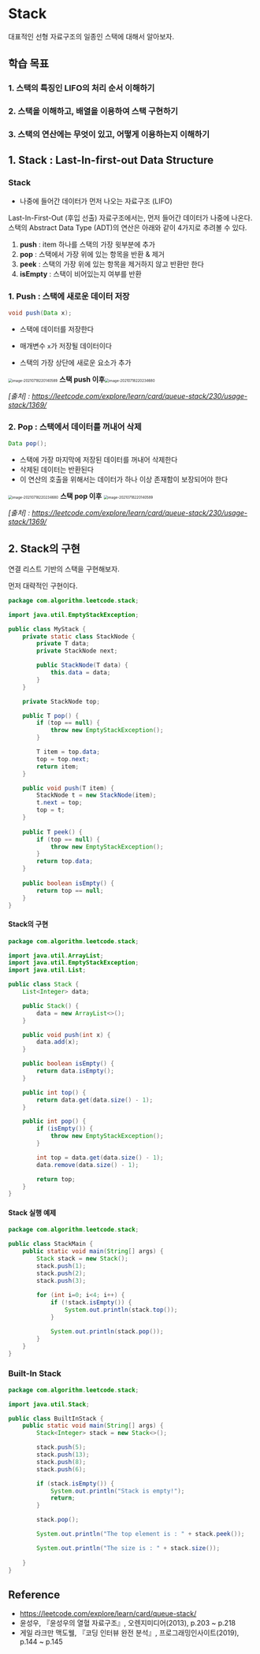 # Stack

  대표적인 선형 자료구조의 일종인 스택에 대해서 알아보자. 



## 학습 목표

### 1. 스택의 특징인 LIFO의 처리 순서 이해하기

### 2. 스택을 이해하고, 배열을 이용하여 스택 구현하기

### 3. 스택의 연산에는 무엇이 있고, 어떻게 이용하는지 이해하기



## 1. Stack : Last-In-first-out Data Structure

### Stack

- 나중에 들어간 데이터가 먼저 나오는 자료구조 (LIFO)

 Last-In-First-Out (후입 선출) 자료구조에서는, 먼저 들어간 데이터가 나중에 나온다. 스택의 Abstract Data Type (ADT)의 연산은 아래와 같이 4가지로 추려볼 수 있다.

1. **push** : item 하나를 스택의 가장 윗부분에 추가
2. **pop** : 스택에서 가장 위에 있는 항목을 반환 & 제거
3. **peek** : 스택의 가장 위에 있는 항목을 제거하지 않고 반환만 한다
4. **isEmpty** : 스택이 비어있는지 여부를 반환



### 1. Push : 스택에 새로운 데이터 저장 

```java
void push(Data x);
```

- 스택에 데이터를 저장한다
- 매개변수 `x`가 저장될 데이터이다

- 스택의 가장 상단에 새로운 요소가 추가

<img src="image/stack_push.png" alt="image-20210718220140589" style="zoom: 50%;" />    **스택 push 이후**<img src="image/stack_after_push.png" alt="image-20210718220234680" style="zoom: 50%;" />

*[출처] : https://leetcode.com/explore/learn/card/queue-stack/230/usage-stack/1369/*

### 2. Pop : 스택에서 데이터를 꺼내어 삭제

```java
Data pop();
```

- 스택에 가장 마지막에 저장된 데이터를 꺼내어 삭제한다
- 삭제된 데이터는 반환된다
- 이 연산의 호출을 위해서는 데이터가 하나 이상 존재함이 보장되어야 한다

<img src="image/stack_after_push.png" alt="image-20210718220234680" style="zoom: 50%;" /> **스택 pop 이후** <img src="image/stack_push.png" alt="image-20210718220140589" style="zoom: 50%;" />

*[출처] : https://leetcode.com/explore/learn/card/queue-stack/230/usage-stack/1369/*



## 2. Stack의 구현

  연결 리스트 기반의 스택을 구현해보자. 

먼저 대략적인 구현이다.

```java
package com.algorithm.leetcode.stack;

import java.util.EmptyStackException;

public class MyStack {
    private static class StackNode {
        private T data;
        private StackNode next;

        public StackNode(T data) {
            this.data = data;
        }
    }

    private StackNode top;

    public T pop() {
        if (top == null) {
            throw new EmptyStackException();
        }

        T item = top.data;
        top = top.next;
        return item;
    }

    public void push(T item) {
        StackNode t = new StackNode(item);
        t.next = top;
        top = t;
    }
    
    public T peek() {
        if (top == null) {
            throw new EmptyStackException();
        }
        return top.data;
    }
    
    public boolean isEmpty() {
        return top == null;
    }
}
```



#### Stack의 구현

```java
package com.algorithm.leetcode.stack;

import java.util.ArrayList;
import java.util.EmptyStackException;
import java.util.List;

public class Stack {
    List<Integer> data;

    public Stack() {
        data = new ArrayList<>();
    }

    public void push(int x) {
        data.add(x);
    }

    public boolean isEmpty() {
        return data.isEmpty();
    }

    public int top() {
        return data.get(data.size() - 1);
    }

    public int pop() {
        if (isEmpty()) {
            throw new EmptyStackException();
        }

        int top = data.get(data.size() - 1);
        data.remove(data.size() - 1);

        return top;
    }
}

```

#### Stack 실행 예제

```java
package com.algorithm.leetcode.stack;

public class StackMain {
    public static void main(String[] args) {
        Stack stack = new Stack();
        stack.push(1);
        stack.push(2);
        stack.push(3);
        
        for (int i=0; i<4; i++) {
            if (!stack.isEmpty()) {
                System.out.println(stack.top());
            }

            System.out.println(stack.pop());
        }
    }
}
```



### Built-In Stack

```java
package com.algorithm.leetcode.stack;

import java.util.Stack;

public class BuiltInStack {
    public static void main(String[] args) {
        Stack<Integer> stack = new Stack<>();

        stack.push(5);
        stack.push(13);
        stack.push(8);
        stack.push(6);

        if (stack.isEmpty()) {
            System.out.println("Stack is empty!");
            return;
        }

        stack.pop();

        System.out.println("The top element is : " + stack.peek());

        System.out.println("The size is : " + stack.size());
        
    }
}

```





## Reference

- https://leetcode.com/explore/learn/card/queue-stack/
- 윤성우, 『윤성우의 열혈 자료구조』, 오렌지미디어(2013), p.203 ~ p.218
- 게일 라크만 맥도웰, 『코딩 인터뷰 완전 분석』, 프로그래밍인사이트(2019), p.144 ~ p.145

